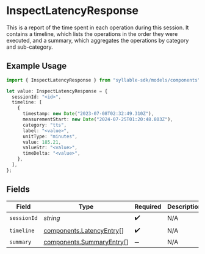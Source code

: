 # InspectLatencyResponse

This is a report of the time spent in each operation during this session. It contains a timeline,
which lists the operations in the order they were executed, and a summary, which aggregates the
operations by category and sub-category.

## Example Usage

```typescript
import { InspectLatencyResponse } from "syllable-sdk/models/components";

let value: InspectLatencyResponse = {
  sessionId: "<id>",
  timeline: [
    {
      timestamp: new Date("2023-07-08T02:32:49.310Z"),
      measurementStart: new Date("2024-07-25T01:20:48.803Z"),
      category: "tts",
      label: "<value>",
      unitType: "minutes",
      value: 185.21,
      valueStr: "<value>",
      timeDelta: "<value>",
    },
  ],
};
```

## Fields

| Field                                                                | Type                                                                 | Required                                                             | Description                                                          |
| -------------------------------------------------------------------- | -------------------------------------------------------------------- | -------------------------------------------------------------------- | -------------------------------------------------------------------- |
| `sessionId`                                                          | *string*                                                             | :heavy_check_mark:                                                   | N/A                                                                  |
| `timeline`                                                           | [components.LatencyEntry](../../models/components/latencyentry.md)[] | :heavy_check_mark:                                                   | N/A                                                                  |
| `summary`                                                            | [components.SummaryEntry](../../models/components/summaryentry.md)[] | :heavy_minus_sign:                                                   | N/A                                                                  |